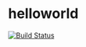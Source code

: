 # helloworld

[![Build Status](https://travis-ci.org/molleen/helloworld.svg)](https://travis-ci.org/molleen/helloworld)

